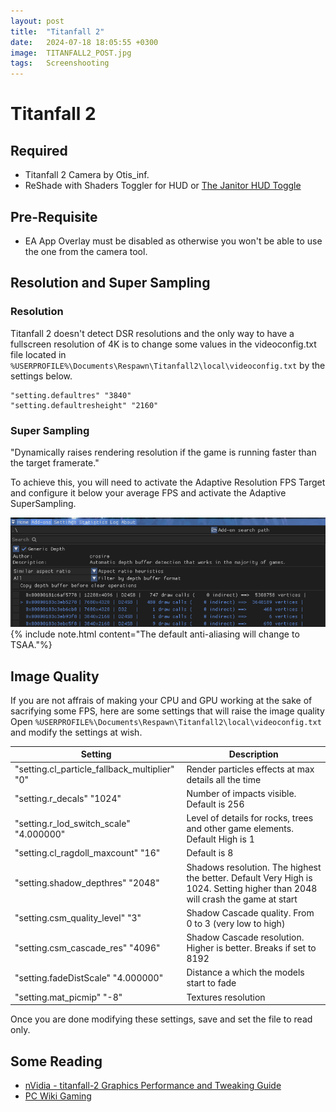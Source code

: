 ```yaml
---
layout: post
title:  "Titanfall 2"
date:   2024-07-18 18:05:55 +0300
image:  TITANFALL2_POST.jpg
tags:   Screenshooting
---
```


# Titanfall 2

## Required
* Titanfall 2 Camera by Otis_inf.
* ReShade with Shaders Toggler for HUD or [The Janitor HUD Toggle](http://www.moddb.com/games/titanfall-2/downloads/toggle-hud5)

## Pre-Requisite
* EA App Overlay must be disabled as otherwise you won't be able to use the one from the camera tool.

## Resolution and Super Sampling
### Resolution 
Titanfall 2 doesn't detect DSR resolutions and the only way to have a fullscreen resolution of 4K is to change some values in the videoconfig.txt file located in `%USERPROFILE%\Documents\Respawn\Titanfall2\local\videoconfig.txt` by the settings below.
```
"setting.defaultres" "3840"
"setting.defaultresheight" "2160"
```
### Super Sampling
"Dynamically raises rendering resolution if the game is running faster than the target framerate."

To achieve this, you will need to activate the Adaptive Resolution FPS Target and configure it below your average FPS and activate the Adaptive SuperSampling.

![image](/assets/images/TF2-Guides.png)
{% include note.html content="The default anti-aliasing will change to TSAA."%}


## Image Quality

If you are not affrais of making your CPU and GPU working at the sake of sacrifying some FPS, here are some settings that will raise the image quality
Open `%USERPROFILE%\Documents\Respawn\Titanfall2\local\videoconfig.txt` and modify the settings at wish.

| Setting | Description |
| ------- | ----------- |
| "setting.cl_particle_fallback_multiplier"        "0" |Render particles effects at max details all the time|
| "setting.r_decals"        "1024"|  Number of impacts visible. Default is 256 |             
| "setting.r_lod_switch_scale"        "4.000000"|Level of details for rocks, trees and other game elements. Default High is 1|
| "setting.cl_ragdoll_maxcount"        "16"|Default is 8|
| "setting.shadow_depthres"        "2048"|Shadows resolution. The highest the better. Default Very High is 1024. Setting higher than 2048 will crash the game at start|
| "setting.csm_quality_level"        "3"|Shadow Cascade quality. From 0 to 3 (very low to high)|
| "setting.csm_cascade_res"        "4096"|Shadow Cascade resolution. Higher is better. Breaks if set to 8192|
| "setting.fadeDistScale"        "4.000000"|Distance a which the models start to fade|
| "setting.mat_picmip" "-8"| Textures resolution|

Once you are done modifying these settings, save and set the file to read only.

## Some Reading
* [nVidia - titanfall-2 Graphics Performance and Tweaking Guide](https://www.nvidia.com/en-us/geforce/guides/gfecnt/titanfall-2-graphics-performance-and-tweaking-guide/)
* [PC Wiki Gaming](https://www.pcgamingwiki.com/wiki/Titanfall_2)
